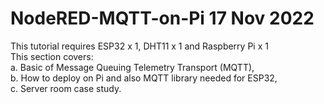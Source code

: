 # NodeRED-MQTT-on-Pi 17 Nov 2022
This tutorial requires ESP32 x 1, DHT11 x 1 and Raspberry Pi x 1
<br>This section covers: 
  <br>a. Basic of Message Queuing Telemetry Transport (MQTT), 
  <br>b. How to deploy on Pi and also MQTT library needed for ESP32, 
  <br>c. Server room case study.
